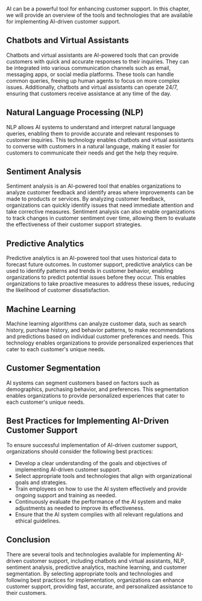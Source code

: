 
AI can be a powerful tool for enhancing customer support. In this chapter, we will provide an overview of the tools and technologies that are available for implementing AI-driven customer support.

Chatbots and Virtual Assistants
-------------------------------

Chatbots and virtual assistants are AI-powered tools that can provide customers with quick and accurate responses to their inquiries. They can be integrated into various communication channels such as email, messaging apps, or social media platforms. These tools can handle common queries, freeing up human agents to focus on more complex issues. Additionally, chatbots and virtual assistants can operate 24/7, ensuring that customers receive assistance at any time of the day.

Natural Language Processing (NLP)
---------------------------------

NLP allows AI systems to understand and interpret natural language queries, enabling them to provide accurate and relevant responses to customer inquiries. This technology enables chatbots and virtual assistants to converse with customers in a natural language, making it easier for customers to communicate their needs and get the help they require.

Sentiment Analysis
------------------

Sentiment analysis is an AI-powered tool that enables organizations to analyze customer feedback and identify areas where improvements can be made to products or services. By analyzing customer feedback, organizations can quickly identify issues that need immediate attention and take corrective measures. Sentiment analysis can also enable organizations to track changes in customer sentiment over time, allowing them to evaluate the effectiveness of their customer support strategies.

Predictive Analytics
--------------------

Predictive analytics is an AI-powered tool that uses historical data to forecast future outcomes. In customer support, predictive analytics can be used to identify patterns and trends in customer behavior, enabling organizations to predict potential issues before they occur. This enables organizations to take proactive measures to address these issues, reducing the likelihood of customer dissatisfaction.

Machine Learning
----------------

Machine learning algorithms can analyze customer data, such as search history, purchase history, and behavior patterns, to make recommendations and predictions based on individual customer preferences and needs. This technology enables organizations to provide personalized experiences that cater to each customer's unique needs.

Customer Segmentation
---------------------

AI systems can segment customers based on factors such as demographics, purchasing behavior, and preferences. This segmentation enables organizations to provide personalized experiences that cater to each customer's unique needs.

Best Practices for Implementing AI-Driven Customer Support
----------------------------------------------------------

To ensure successful implementation of AI-driven customer support, organizations should consider the following best practices:

* Develop a clear understanding of the goals and objectives of implementing AI-driven customer support.
* Select appropriate tools and technologies that align with organizational goals and strategies.
* Train employees on how to use the AI system effectively and provide ongoing support and training as needed.
* Continuously evaluate the performance of the AI system and make adjustments as needed to improve its effectiveness.
* Ensure that the AI system complies with all relevant regulations and ethical guidelines.

Conclusion
----------

There are several tools and technologies available for implementing AI-driven customer support, including chatbots and virtual assistants, NLP, sentiment analysis, predictive analytics, machine learning, and customer segmentation. By selecting appropriate tools and technologies and following best practices for implementation, organizations can enhance customer support, providing fast, accurate, and personalized assistance to their customers.
